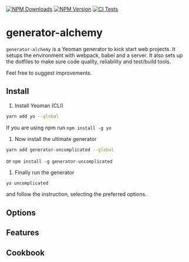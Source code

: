 [![NPM Downloads](https://img.shields.io/npm/dt/generator-alchemy?logo=npm&style=flat-square)](https://www.npmjs.com/package/generator-alchemy)
[![NPM Version](https://img.shields.io/npm/v/generator-alchemy?logo=npm&style=flat-square)](https://www.npmjs.com/package/generator-alchemy)
[![CI Tests](https://img.shields.io/github/workflow/status/marcol/generator-alchemy/CI?logo=github&style=flat-square)](https://github.com/marcol/generator-alchemy)

# generator-alchemy
`generator-alchemy` is a Yeoman generator to kick start web projects. It setups
the environment with webpack, babel and a server. It also sets up the dotfiles
to make sure code quality, reliability and test/build tools.

Feel free to suggest improvements.

## Install
1. Install Yeoman (CLI)
```bash
yarn add yo --global
````
If you are using npm run `npm install -g yo`

1. Now install the ultimate generator
```bash
yarn add generator-uncomplicated --global
```
or `npm install -g generator-uncomplicated`

1. Finally run the generator
```bash
yo uncomplicated
```
and follow the instruction, selecting the preferred options.

## Options

## Features

## Cookbook

